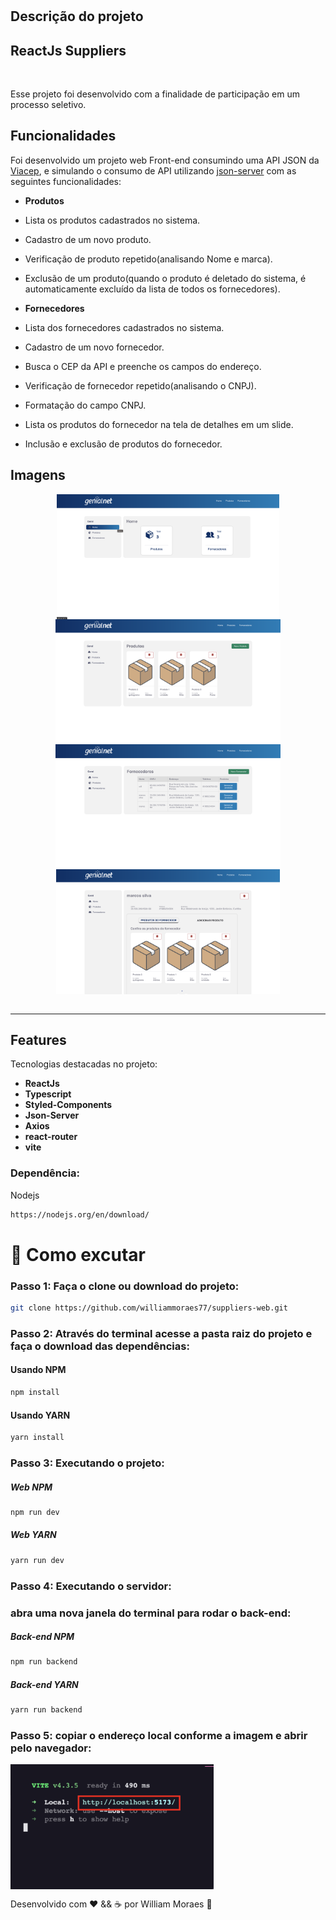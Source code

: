 <h1 align="center">

## Descrição do projeto

## ReactJs Suppliers

<br>

</h1>

<p>Esse projeto foi desenvolvido com a finalidade de participação em um processo seletivo.</p>

## Funcionalidades

Foi desenvolvido um projeto web Front-end consumindo uma API JSON da [Viacep](https://viacep.com.br/), e simulando o consumo de API utilizando [json-server](https://www.npmjs.com/package/json-server) com as seguintes funcionalidades:

- **Produtos**
- Lista os produtos cadastrados no sistema.
- Cadastro de um novo produto.
- Verificação de produto repetido(analisando Nome e marca).
- Exclusão de um produto(quando o produto é deletado do sistema, é automaticamente excluído da lista de todos os fornecedores).

- **Fornecedores**
- Lista dos fornecedores cadastrados no sistema.
- Cadastro de um novo fornecedor.
- Busca o CEP da API e preenche os campos do endereço.
- Verificação de fornecedor repetido(analisando o CNPJ).
- Formatação do campo CNPJ.
- Lista os produtos do fornecedor na tela de detalhes em um slide.
- Inclusão e exclusão de produtos do fornecedor.

## Imagens

<div align="center">

  <img align="center" src="https://github.com/williammoraes77/suppliers-web/blob/master/public/img/print_1.png" alt="Imagem do projeto" height="200">
  <img align="center" src="https://github.com/williammoraes77/suppliers-web/blob/master/public/img/print_2.png" alt="Imagem do projeto" height="200">
  <img align="center" src="https://github.com/williammoraes77/suppliers-web/blob/master/public/img/print_3.png" alt="Imagem do projeto" height="200"> 
  <img align="center" src="https://github.com/williammoraes77/suppliers-web/blob/master/public/img/print_4.png" alt="Imagem do projeto" height="200">
  <br>
  <br>
  
 
</div>

<hr />

## Features

Tecnologias destacadas no projeto:

- **ReactJs**
- **Typescript**
- **Styled-Components**
- **Json-Server**
- **Axios**
- **react-router**
- **vite**

### Dependência:

Nodejs

```sh
https://nodejs.org/en/download/
```

# 🤔 Como excutar

### Passo 1: Faça o clone ou download do projeto:

```sh
git clone https://github.com/williammoraes77/suppliers-web.git
```

### Passo 2: Através do terminal acesse a pasta raiz do projeto e faça o download das dependências:

#### Usando NPM

```sh
npm install
```

#### Usando YARN

```sh
yarn install
```

### Passo 3: Executando o projeto:

##### Web NPM

```sh
npm run dev
```

##### Web YARN

```sh
yarn run dev
```

### Passo 4: Executando o servidor:

### abra uma nova janela do terminal para rodar o back-end:

##### Back-end NPM

```sh
npm run backend
```

##### Back-end YARN

```sh
yarn run backend
```

### Passo 5: copiar o endereço local conforme a imagem e abrir pelo navegador:

  <img align="center" src="https://github.com/williammoraes77/suppliers-web/blob/master/public/img/print_5.png" alt="Imagem do projeto" height="200">

Desenvolvido com ❤️ && ☕ por William Moraes 🚀
